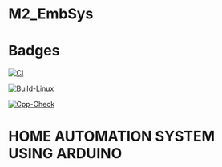 # M2_EmbSys

# Badges

[![CI](https://github.com/Shirishalavudya/M2_EmbSys/actions/workflows/main.yml/badge.svg)](https://github.com/Shirishalavudya/M2_EmbSys/actions/workflows/main.yml)

[![Build-Linux](https://github.com/Shirishalavudya/M2_EmbSys/actions/workflows/Build.yml/badge.svg)](https://github.com/Shirishalavudya/M2_EmbSys/actions/workflows/Build.yml)

[![Cpp-Check](https://github.com/Shirishalavudya/M2_EmbSys/actions/workflows/Cpp.yml/badge.svg)](https://github.com/Shirishalavudya/M2_EmbSys/actions/workflows/Cpp.yml)

# HOME AUTOMATION SYSTEM USING ARDUINO
